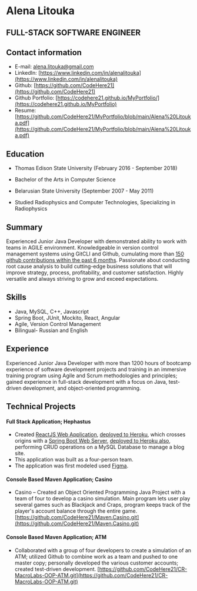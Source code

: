# Alena Litouka
## FULL-STACK SOFTWARE ENGINEER

## Contact information
* E-mail: alena.litouka@gmail.com
* LinkedIn: [https://www.linkedin.com/in/alenalitouka](https://www.linkedin.com/in/alenalitouka)
* Github: [https://github.com/CodeHere21](https://github.com/CodeHere21)
* Github Portfolio: [https://codehere21.github.io/MyPortfolio/](https://codehere21.github.io/MyPortfolio)
* Resume: [https://github.com/CodeHere21/MyPortfolio/blob/main/Alena%20Litouka.pdf](https://github.com/CodeHere21/MyPortfolio/blob/main/Alena%20Litouka.pdf)

## Education
* Thomas Edison State University (February 2016 - September 2018)
* Bachelor of the Arts in Computer Science

* Belarusian State University (September 2007 - May 2011)
* Studied Radiophysics and Computer Technologies, Specializing in Radiophysics 

## Summary
Experienced Junior Java Developer with demonstrated ability to work with teams in AGILE environment.
Knowledgeable in version control management systems using GitCLI and Github, cumulating more than [150 github contributions within the past 6 months](https://github.com/CodeHere21?tab=overview#year-link-2020).
Passionate about conducting root cause analysis to build cutting-edge business solutions that will improve strategy, process, profitability, and customer satisfaction.
Highly versatile and always striving to grow and exceed expectations.

## Skills
* Java, MySQL, C++, Javascript
* Spring Boot, JUnit, Mockito, React, Angular
* Agile, Version Control Management
* Bilingual- Russian and English

## Experience
Experienced Junior Java Developer with more than 1200 hours of bootcamp experience of software development projects and training in an immersive training program using Agile and Scrum methodologies and principles; gained experience in full-stack development with a focus on Java, test-driven development, and object-oriented programming.

## Technical Projects
#### Full Stack Application; Hephastus
* Created [ReactJS Web Application](https://github.com/CodeHere21/Haphaestus-frontend.git), [deployed to Heroku](https://final-frontier-haphaestus.herokuapp.com/), which crosses origins with a [Spring Boot Web Server](https://github.com/CodeHere21/hephaestus-backend.git), [deployed to Heroku also](https://hephaestus-backendv1.herokuapp.com/), performing CRUD operations on a MySQL Database to manage a blog site.
* This application was built as a four-person team.
* The application was first modeled used [Figma](https://www.figma.com/file/sd5BzKWQp2X7qvBgYUd8FF/Untitled?node-id=9%3A97).

#### Console Based Maven Application; Casino
* Casino – Created an Object Oriented Programming Java Project with a team of four to develop a casino simulation. Main program lets user play several games such as Blackjack and Craps, program keeps track of the player's account balance through the entire game. 
[https://github.com/CodeHere21/Maven.Casino.git](https://github.com/CodeHere21/Maven.Casino.git)

#### Console Based Maven Application; ATM
* Collaborated with a group of four developers to create a simulation of an ATM; utilized Github to combine work as a team and pushed to one master copy; personally developed the various customer accounts; created test-driven development. [https://github.com/CodeHere21/CR-MacroLabs-OOP-ATM.git](https://github.com/CodeHere21/CR-MacroLabs-OOP-ATM.git)

